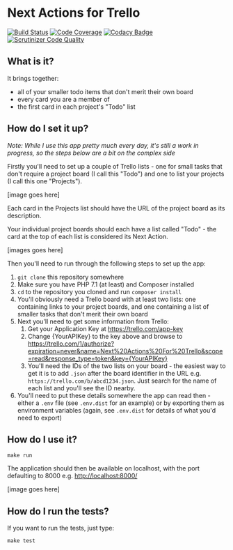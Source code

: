 # Next Actions for Trello

[![Build Status](https://scrutinizer-ci.com/g/stevecshanks/next-actions-for-trello/badges/build.png?b=master)](https://scrutinizer-ci.com/g/stevecshanks/next-actions-for-trello/build-status/master)
[![Code Coverage](https://scrutinizer-ci.com/g/stevecshanks/next-actions-for-trello/badges/coverage.png?b=master)](https://scrutinizer-ci.com/g/stevecshanks/next-actions-for-trello/?branch=master)
[![Codacy Badge](https://api.codacy.com/project/badge/Grade/535d22174a604690813e804ced26645e)](https://www.codacy.com/app/stevecshanks/next-actions-for-trello?utm_source=github.com&amp;utm_medium=referral&amp;utm_content=stevecshanks/next-actions-for-trello&amp;utm_campaign=Badge_Grade)
[![Scrutinizer Code Quality](https://scrutinizer-ci.com/g/stevecshanks/next-actions-for-trello/badges/quality-score.png?b=master)](https://scrutinizer-ci.com/g/stevecshanks/next-actions-for-trello/?branch=master)

## What is it?

It brings together:

- all of your smaller todo items that don't merit their own board
- every card you are a member of
- the first card in each project's "Todo" list

## How do I set it up?

*Note: While I use this app pretty much every day, it's still a work in progress, so the steps below are a bit on the complex side*

Firstly you'll need to set up a couple of Trello lists - one for small tasks that don't require a project board (I call this "Todo") and one to list your projects (I call this one "Projects").

[image goes here]

Each card in the Projects list should have the URL of the project board as its description.

Your individual project boards should each have a list called "Todo" - the card at the top of each list is considered its Next Action.

[images goes here]

Then you'll need to run through the following steps to set up the app:

1. `git clone` this repository somewhere
1. Make sure you have PHP 7.1 (at least) and Composer installed
1. `cd` to the repository you cloned and run `composer install` 
1. You'll obviously need a Trello board with at least two lists: one containing links to your project boards, and one containing a list of smaller tasks that don't merit their own board
1. Next you'll need to get some information from Trello:
    1. Get your Application Key at https://trello.com/app-key
    1. Change {YourAPIKey} to the key above and browse to https://trello.com/1/authorize?expiration=never&name=Next%20Actions%20For%20Trello&scope=read&response_type=token&key={YourAPIKey}
    1. You'll need the IDs of the two lists on your board - the easiest way to get it is to add `.json` after the board identifier in the URL e.g. `https://trello.com/b/abcd1234.json`.  Just search for the name of each list and you'll see the ID nearby.
1. You'll need to put these details somewhere the app can read then - either a `.env` file (see `.env.dist` for an example) or by exporting them as environment variables (again, see `.env.dist` for details of what you'd need to export)

## How do I use it?

```
make run
```

The application should then be available on localhost, with the port defaulting to 8000 e.g. [http://localhost:8000/](http://localhost:8000/)

[image goes here]

## How do I run the tests?

If you want to run the tests, just type:

```
make test
```
